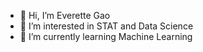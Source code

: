 - 👋 Hi, I’m Everette Gao
- 👀 I’m interested in STAT and Data Science
- 🌱 I’m currently learning Machine Learning

<!---
Xiu8686/Xiu8686 is a ✨ special ✨ repository because its `README.md` (this file) appears on your GitHub profile.
You can click the Preview link to take a look at your changes.
--->
